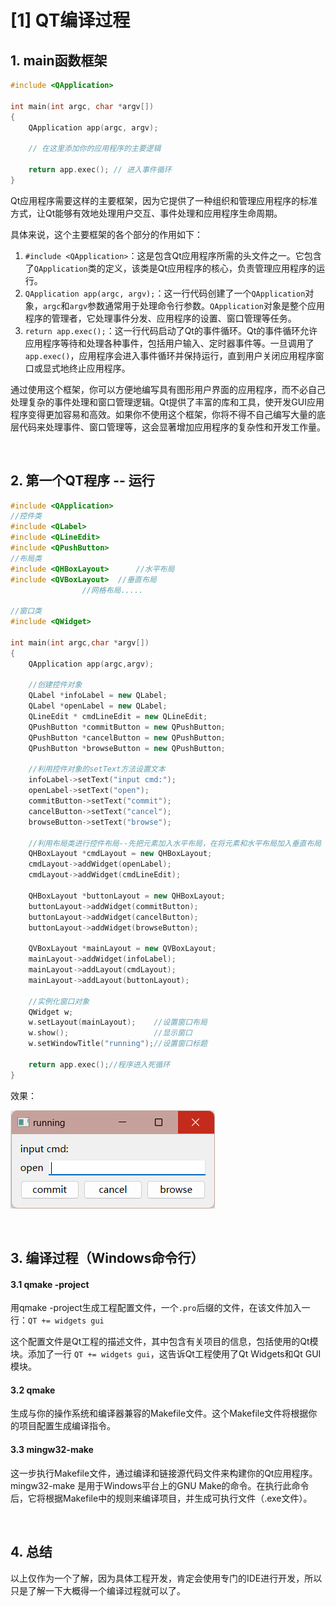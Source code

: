 # [1] QT编译过程

## 1. main函数框架

```cpp
#include <QApplication>

int main(int argc, char *argv[])
{
    QApplication app(argc, argv);

    // 在这里添加你的应用程序的主要逻辑

    return app.exec(); // 进入事件循环
}
```

Qt应用程序需要这样的主要框架，因为它提供了一种组织和管理应用程序的标准方式，让Qt能够有效地处理用户交互、事件处理和应用程序生命周期。

具体来说，这个主要框架的各个部分的作用如下：

1. ​`#include <QApplication>`​：这是包含Qt应用程序所需的头文件之一。它包含了`QApplication`​类的定义，该类是Qt应用程序的核心，负责管理应用程序的运行。
2. ​`QApplication app(argc, argv);`​：这一行代码创建了一个`QApplication`​对象，`argc`​和`argv`​参数通常用于处理命令行参数。`QApplication`​对象是整个应用程序的管理者，它处理事件分发、应用程序的设置、窗口管理等任务。
3. ​`return app.exec();`​：这一行代码启动了Qt的事件循环。Qt的事件循环允许应用程序等待和处理各种事件，包括用户输入、定时器事件等。一旦调用了`app.exec()`​，应用程序会进入事件循环并保持运行，直到用户关闭应用程序窗口或显式地终止应用程序。

通过使用这个框架，你可以方便地编写具有图形用户界面的应用程序，而不必自己处理复杂的事件处理和窗口管理逻辑。Qt提供了丰富的库和工具，使开发GUI应用程序变得更加容易和高效。如果你不使用这个框架，你将不得不自己编写大量的底层代码来处理事件、窗口管理等，这会显著增加应用程序的复杂性和开发工作量。

‍

## 2. 第一个QT程序 -- 运行

```cpp
#include <QApplication>
//控件类
#include <QLabel>
#include <QLineEdit>
#include <QPushButton>
//布局类
#include <QHBoxLayout>  	//水平布局
#include <QVBoxLayout>	//垂直布局
				//网格布局.....

//窗口类
#include <QWidget>

int main(int argc,char *argv[])
{
	QApplication app(argc,argv);

	//创建控件对象
	QLabel *infoLabel = new QLabel;
	QLabel *openLabel = new QLabel;
	QLineEdit * cmdLineEdit = new QLineEdit;
	QPushButton *commitButton = new QPushButton;
	QPushButton *cancelButton = new QPushButton;
	QPushButton *browseButton = new QPushButton;

	//利用控件对象的setText方法设置文本
	infoLabel->setText("input cmd:");
	openLabel->setText("open");
	commitButton->setText("commit");
	cancelButton->setText("cancel");
	browseButton->setText("browse");

	//利用布局类进行控件布局--先把元素加入水平布局，在将元素和水平布局加入垂直布局
	QHBoxLayout *cmdLayout = new QHBoxLayout;
	cmdLayout->addWidget(openLabel);
	cmdLayout->addWidget(cmdLineEdit);

	QHBoxLayout *buttonLayout = new QHBoxLayout;
	buttonLayout->addWidget(commitButton);
	buttonLayout->addWidget(cancelButton);
	buttonLayout->addWidget(browseButton);

	QVBoxLayout *mainLayout = new QVBoxLayout;
	mainLayout->addWidget(infoLabel);
	mainLayout->addLayout(cmdLayout);
	mainLayout->addLayout(buttonLayout);

	//实例化窗口对象
	QWidget w;
	w.setLayout(mainLayout);	//设置窗口布局
	w.show();					//显示窗口
	w.setWindowTitle("running");//设置窗口标题

	return app.exec();//程序进入死循环
}
```

效果：

​![image](assets/image-20231001224519-g9mqhp1.png)​

‍

## 3. 编译过程（Windows命令行）

#### 3.1 qmake -project

用qmake -project生成工程配置文件，一个`.pro`​后缀的文件，在该文件加入一行：`QT += widgets gui`​

这个配置文件是Qt工程的描述文件，其中包含有关项目的信息，包括使用的Qt模块。添加了一行 `QT += widgets gui`​，这告诉Qt工程使用了Qt Widgets和Qt GUI模块。

#### 3.2 qmake

生成与你的操作系统和编译器兼容的Makefile文件。这个Makefile文件将根据你的项目配置生成编译指令。

#### 3.3 mingw32-make

这一步执行Makefile文件，通过编译和链接源代码文件来构建你的Qt应用程序。mingw32-make 是用于Windows平台上的GNU Make的命令。在执行此命令后，它将根据Makefile中的规则来编译项目，并生成可执行文件（.exe文件）。

‍

## 4. 总结

以上仅作为一个了解，因为具体工程开发，肯定会使用专门的IDE进行开发，所以只是了解一下大概得一个编译过程就可以了。

‍
